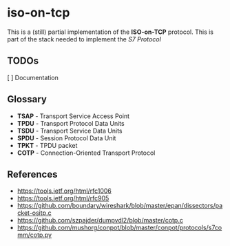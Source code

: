 iso-on-tcp
==========

This is a (still) partial implementation of the **ISO-on-TCP** protocol. This is part of the stack needed to implement the *S7 Protocol*

## TODOs

 [ ] Documentation

## Glossary

- **TSAP** - Transport Service Access Point
- **TPDU** - Transport Protocol Data Units
- **TSDU** - Transport Service Data Units
- **SPDU** - Session Protocol Data Unit
- **TPKT** - TPDU packet
- **COTP** - Connection-Oriented Transport Protocol

## References

 - https://tools.ietf.org/html/rfc1006
 - https://tools.ietf.org/html/rfc905
 - https://github.com/boundary/wireshark/blob/master/epan/dissectors/packet-ositp.c
 - https://github.com/szpajder/dumpvdl2/blob/master/cotp.c
 - https://github.com/mushorg/conpot/blob/master/conpot/protocols/s7comm/cotp.py